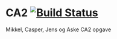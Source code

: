 # CA2     [![Build Status](https://travis-ci.org/cprejler/CA2.svg?branch=master)](https://travis-ci.org/cprejler/CA2)


Mikkel, Casper, Jens og Aske CA2 opgave
